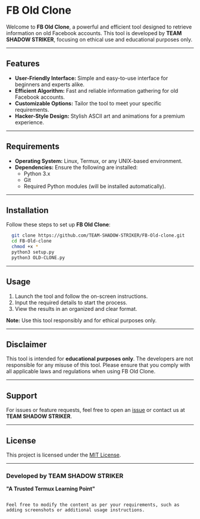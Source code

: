 
# FB Old Clone

Welcome to **FB Old Clone**, a powerful and efficient tool designed to retrieve information on old Facebook accounts. This tool is developed by **TEAM SHADOW STRIKER**, focusing on ethical use and educational purposes only.

---

## Features
- **User-Friendly Interface:** Simple and easy-to-use interface for beginners and experts alike.
- **Efficient Algorithm:** Fast and reliable information gathering for old Facebook accounts.
- **Customizable Options:** Tailor the tool to meet your specific requirements.
- **Hacker-Style Design:** Stylish ASCII art and animations for a premium experience.

---

## Requirements
- **Operating System:** Linux, Termux, or any UNIX-based environment.
- **Dependencies:** Ensure the following are installed:
  - Python 3.x
  - Git
  - Required Python modules (will be installed automatically).

---

## Installation
Follow these steps to set up **FB Old Clone**:
 ```bash
   git clone https://github.com/TEAM-SHADOW-STRIKER/FB-Old-clone.git
   cd FB-Old-clone
   chmod +x *
   python3 setup.py
   python3 OLD-CLONE.py
   ```

---

## Usage
1. Launch the tool and follow the on-screen instructions.
2. Input the required details to start the process.
3. View the results in an organized and clear format.

**Note:** Use this tool responsibly and for ethical purposes only.


---

## Disclaimer
This tool is intended for **educational purposes only**. The developers are not responsible for any misuse of this tool. Please ensure that you comply with all applicable laws and regulations when using FB Old Clone.

---

## Support
For issues or feature requests, feel free to open an [issue](https://github.com/TEAM-SHADOW-STRIKER/FB-Old-clone/issues) or contact us at **TEAM SHADOW STRIKER**.

---

## License
This project is licensed under the [MIT License](LICENSE).

---

### Developed by TEAM SHADOW STRIKER
**"A Trusted Termux Learning Point"**
```

Feel free to modify the content as per your requirements, such as adding screenshots or additional usage instructions.
